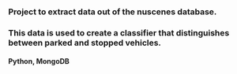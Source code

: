 ### Project to extract data out of the nuscenes database.
### This data is used to create a classifier that distinguishes between parked and stopped vehicles.

#### Python, MongoDB
